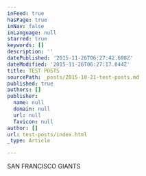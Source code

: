 ```yaml
---
inFeed: true
hasPage: true
inNav: false
inLanguage: null
starred: true
keywords: []
description: ''
datePublished: '2015-11-26T06:27:42.698Z'
dateModified: '2015-11-26T06:27:17.044Z'
title: TEST POSTS
sourcePath: _posts/2015-10-21-test-posts.md
published: true
authors: []
publisher:
  name: null
  domain: null
  url: null
  favicon: null
author: []
url: test-posts/index.html
_type: Article

---
```

SAN FRANCISCO GIANTS
